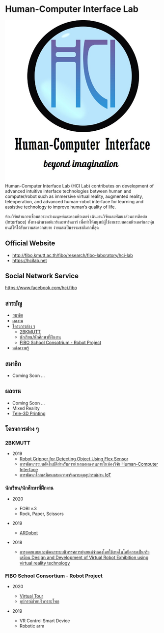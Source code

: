 # Human-Computer Interface Lab

![HCI Lab Logo](src/logo.jpg)
Human-Computer Interface Lab (HCI Lab) contributes on development of advanced intuitive interface technologies between human and computer/robot such as immersive virtual reality, augmented reality, teleoperation, and advanced human-robot interface for learning and assistive technology to improve human’s quality of life.

ห้องวิจัยด้านการเชื่อมต่อระหว่างมนุษย์และคอมพิวเตอร์ เน้นงานวิจัยและพัฒนาส่วนการติดต่อ (Interface) ทั้งทางด้านซอฟแวร์และฮาร์ดแวร์ เพื่อทำให้มนุษย์ผู้ใช้งานระบบคอมพิวเตอร์และหุ่นยนต์ให้ได้รับความสะดวกสบาย ง่ายและเป็นธรรมชาติมากที่สุด

## Official Website

- http://fibo.kmutt.ac.th/fibo/research/fibo-laboratory/hci-lab
- https://hcilab.net

## Social Network Service

https://www.facebook.com/hci.fibo

## สารบัญ

- [สมาชิก](#สมาชิก)
- [ผลงาน](#ผลงาน)
- [โครงการต่าง ๆ](#โครงการต่าง-ๆ)
  - [2BKMUTT](#2BKMUTT)
  - [นักเรียน/นักศึกษาที่ฝึกงาน](#นักเรียนนักศึกษาที่ฝึกงาน)
  - [FIBO School Consotrium - Robot Project](#fibo-school-consortium---robot-project)
- [คลังความรู้](https://github.com/fibohcilab/HCI-Learning)

## สมาชิก

- Coming Soon ...

## ผลงาน

- Coming Soon ...
- Mixed Reality
- [Tele-3D Printing](https://www.tele3dprinting.com)

## โครงการต่าง ๆ

### 2BKMUTT

- 2019
  - [Robot Gripper for Detecting Object Using Flex Sensor](https://github.com/fibohcilab/2bkmutt-2019-Robot-Gripper-for-Detecting-Object-Using-Flex-Sensor)
  - [การพัฒนาระบบอัตโนมัติสำหรับการนำเสนอผลงานภายในห้องวิจัย Human-Computer Interface](https://github.com/fibohcilab/2bkmutt-2019--Human-Computer-Interface)
  - [การพัฒนาโลกเสมือนผสมความจริงควบคุมอุปกรณ์ผ่าน IoT](https://github.com/fibohcilab/2bkmutt-2019--IoT)

### นักเรียน/นักศึกษาที่ฝึกงาน

- 2020
  - FOBI v.3
  - Rock, Paper, Scissors

- 2019
  - [ARDobot](https://github.com/fibohcilab/internship-2019-ARDobot)

- 2018
  - [การออกแบบและพัฒนาระบบนิทรรศการหุ่นยนต์จำลองโดยใช้เทคโนโลยีความเป็นจริงเสมือน Design and Development of Virtual Robot Exhibition using virtual reality technology](Project/internship/2018/Design%20and%20Development%20of%20Virtual%20Robot%20Exhibition%20using%20Virtual%20Reality%20Technology)

### FIBO School Consortium - Robot Project

- 2020
  - [Virtual Tour](Project/school%20consortium/2020/virtual%20tour)
  - [อุปกรณ์ช่วยบริหารสะโพก](Project/school%20consortium/2020/rehabilitation)

- 2019
  - VR Control Smart Device
  - Robotic arm

